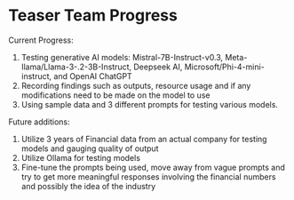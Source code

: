 # Teaser Team Progress

Current Progress:
1. Testing generative AI models: Mistral-7B-Instruct-v0.3, Meta-llama/Llama-3-.2-3B-Instruct, Deepseek AI, Microsoft/Phi-4-mini-instruct, and OpenAI ChatGPT
2. Recording findings such as outputs, resource usage and if any modifications need to be made on the model to use
3. Using sample data and 3 different prompts for testing various models.

Future additions:
1. Utilize 3 years of Financial data from an actual company for testing models and gauging quality of output
2. Utilize Ollama for testing models
3. Fine-tune the prompts being used, move away from vague prompts and try to get more meaningful responses involving the financial numbers and possibly the idea of the industry
